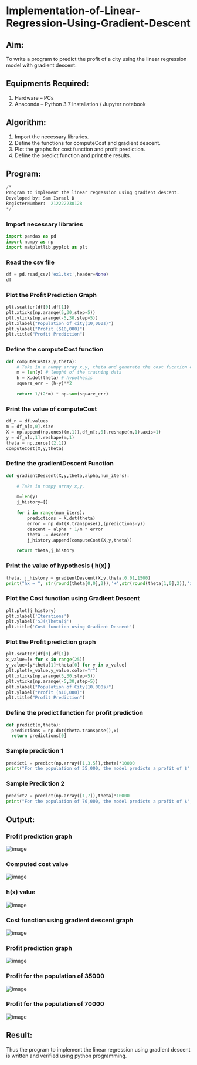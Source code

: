 # Implementation-of-Linear-Regression-Using-Gradient-Descent

## Aim:
To write a program to predict the profit of a city using the linear regression model with gradient descent.

## Equipments Required:
1. Hardware – PCs
2. Anaconda – Python 3.7 Installation / Jupyter notebook

## Algorithm:
1. Import the necessary libraries.
2. Define the functions for computeCost and gradient descent.
3. Plot the graphs for cost function and profit prediction.
4. Define the predict function and print the results.

## Program:
```python
/*
Program to implement the linear regression using gradient descent.
Developed by: Sam Israel D
RegisterNumber:  212222230128
*/
```
### Import necessary libraries
```python
import pandas as pd
import numpy as np
import matplotlib.pyplot as plt
```
### Read the csv file
```python
df = pd.read_csv('ex1.txt',header=None)
df
```
### Plot the Profit Prediction Graph
```python
plt.scatter(df[0],df[1])
plt.xticks(np.arange(5,30,step=5))
plt.yticks(np.arange(-5,30,step=5))
plt.xlabel("Population of city(10,000s)")
plt.ylabel("Profit ($10,000)")
plt.title("Profit Prediction")
```
### Define the computeCost function
```python
def computeCost(X,y,theta):
    # Take in a numpy array x,y, theta and generate the cost fucntion of using in a linear regression model
    m = len(y) # lenght of the training data
    h = X.dot(theta) # hypothesis
    square_err = (h-y)**2

    return 1/(2*m) * np.sum(square_err)
```
### Print the value of computeCost
```python
df_n = df.values
m = df_n[:,0].size
X = np.append(np.ones((m,1)),df_n[:,0].reshape(m,1),axis=1)
y = df_n[:,1].reshape(m,1)
theta = np.zeros((2,1))
computeCost(X,y,theta)
```
### Define the gradientDescent Function
```python
def gradientDescent(X,y,theta,alpha,num_iters):

    # Take in numpy array x,y,

    m=len(y)
    j_history=[]

    for i in range(num_iters):
        predictions = X.dot(theta)
        error = np.dot(X.transpose(),(predictions-y))
        descent = alpha * 1/m * error
        theta -= descent
        j_history.append(computeCost(X,y,theta))

    return theta,j_history
```
### Print the value of hypothesis ( h(x) )
```python
theta, j_history = gradientDescent(X,y,theta,0.01,1500)
print("hx = ", str(round(theta[0,0],2)),'+',str(round(theta[1,0],2)),'x1')
```
### Plot the Cost function using Gradient Descent
```python
plt.plot(j_history)
plt.xlabel('Iterations')
plt.ylabel('$J(\Theta)$')
plt.title('Cost function using Gradient Descent')
```
### Plot the Profit prediction graph
```python
plt.scatter(df[0],df[1])
x_value=[x for x in range(25)]
y_value=[y*theta[1]+theta[0] for y in x_value]
plt.plot(x_value,y_value,color="r")
plt.xticks(np.arange(5,30,step=5))
plt.yticks(np.arange(-5,30,step=5))
plt.xlabel("Population of City(10,000s)")
plt.ylabel("Profit ($10,000)")
plt.title("Profit Prediction")
```
### Define the predict function for profit prediction
```python
def predict(x,theta):
  predictions = np.dot(theta.transpose(),x)
  return predictions[0]
```
### Sample prediction 1
```python
predict1 = predict(np.array([1,3.5]),theta)*10000
print("For the population of 35,000, the model predicts a profit of $",str(round(predict1,0)))
```
### Sample Prediction 2
```python
predict2 = predict(np.array([1,7]),theta)*10000
print("For the population of 70,000, the model predicts a profit of $",str(round(predict2,0)))
```


## Output:
### Profit prediction graph
![image](./outputImages/profitPredictionGraph.png)
### Computed cost value
![image](./outputImages/computedCostValue.png)
### h(x) value
![image](./outputImages/hxValue.png)
<br>
### Cost function using gradient descent graph
![image](./outputImages/costFunctionUsingGradientDescent.png)
### Profit prediction graph 
![image](./outputImages/profitPredictionGraph(1).png)
### Profit for the population of 35000
![image](./outputImages/profit35000.png)
### Profit for the population of 70000
![image](./outputImages/profit70000.png)


## Result:
Thus the program to implement the linear regression using gradient descent is written and verified using python programming.

